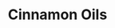 ---
name: Cinnamon Oils
title: Cinnamon Oils
details:
  - detail:
      key: Packaging Size
      value: 5, 25, 200 Kg
  - detail:
      key: Packaging Type
      value: Can, Barrel
  - detail:
      key: Shelf Life
      value: 24 months
  - detail:
      key: Country of Origin
      value: Made in India
  - detail:
      key: Brand Name
      value: Natural Aroma
showOnHome: false
thumbnail: https://5.imimg.com/data5/SELLER/Default/2021/12/QF/HM/EY/3823480/cinnamon-oils-500x500.jpg
productImages:
  - https://ucarecdn.com/8213c725-21d0-4ac0-ad5e-c1975c20032b/
category: natural isolates
---